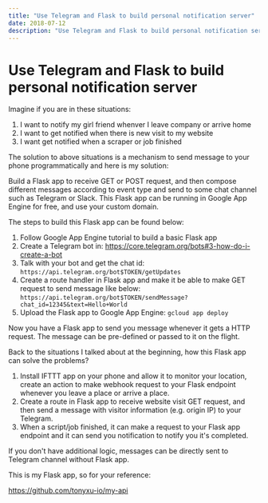 ```yaml
---
title: "Use Telegram and Flask to build personal notification server"
date: 2018-07-12
description: "Use Telegram and Flask to build personal notification server"
---
```


# Use Telegram and Flask to build personal notification server

Imagine if you are in these situations:

1. I want to notify my girl friend whenver I leave company or arrive home
2. I want to get notified when there is new visit to my website
3. I want get notified when a scraper or job finished

The solution to above situations is a mechanism to send message to your phone programmatically and here is my solution:

Build a Flask app to receive GET or POST request, and then compose different messages according to event type and send to some chat channel such as Telegram or Slack. This Flask app can be running in Google App Engine for free, and use your custom domain.

The steps to build this Flask app can be found below:

1. Follow Google App Engine tutorial to build a basic Flask app
2. Create a Telegram bot in: https://core.telegram.org/bots#3-how-do-i-create-a-bot
3. Talk with your bot and get the chat id: `https://api.telegram.org/bot$TOKEN/getUpdates`
4. Create a route handler in Flask app and make it be able to make GET request to send message like below: `https://api.telegram.org/bot$TOKEN/sendMessage?chat_id=12345&text=Hello+World`
5. Upload the Flask app to Google App Engine: `gcloud app deploy`

Now you have a Flask app to send you message whenever it gets a HTTP request. The message can be pre-defined or passed to it on the flight.

Back to the situations I talked about at the beginning, how this Flask app can solve the problems?

1. Install IFTTT app on your phone and allow it to monitor your location, create an action to make webhook request to your Flask endpoint whenever you leave a place or arrive a place.
2. Create a route in Flask app to receive website visit GET request, and then send a message with visitor information (e.g. origin IP) to your Telegram.
3. When a script/job finished, it can make a request to your Flask app endpoint and it can send you notification to notify you it's completed.

If you don't have additional logic, messages can be directly sent to Telegram channel without Flask app.

This is my Flask app, so for your reference:

https://github.com/tonyxu-io/my-api
